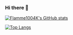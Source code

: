 ### Hi there 👋

[![Flamme1004K's GitHub stats](https://github-readme-stats.vercel.app/api?username=Flamme1004K)](https://github.com/anuraghazra/github-readme-stats)

[![Top Langs](https://github-readme-stats.vercel.app/api/top-langs/?username=Flamme1004K&hide=html&layout=compact)](https://github.com/anuraghazra/github-readme-stats)
